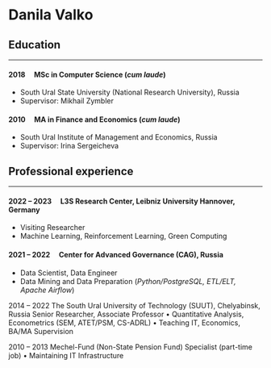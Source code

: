 # Danila Valko

## Education
___
#### 2018 &emsp;MSc in Computer Science (*cum laude*)
- South Ural State University (National Research University), Russia
- Supervisor: Mikhail Zymbler
#### 2010 &emsp;MA in Finance and Economics (*cum laude*)
- South Ural Institute of Management and Economics, Russia
- Supervisor: Irina Sergeicheva
## Professional experience
___
#### 2022 – 2023 &emsp;L3S Research Center, Leibniz University Hannover, Germany
- Visiting Researcher
- Machine Learning, Reinforcement Learning, Green Computing
#### 2021 – 2022 &emsp;Center for Advanced Governance (CAG), Russia
- Data Scientist, Data Engineer
- Data Mining and Data Preparation (*Python/PostgreSQL, ETL/ELT, Apache Airflow*)


2014 – 2022	The South Ural University of Technology (SUUT), Chelyabinsk, Russia
   Senior Researcher, Associate Professor
•	Quantitative Analysis, Econometrics (SEM, ATET/PSM, CS-ADRL)
•	Teaching IT, Economics, BA/MA Supervision

2010 – 2013	Mechel-Fund (Non-State Pension Fund)
   Specialist (part-time job)
•	Maintaining IT Infrastructure

